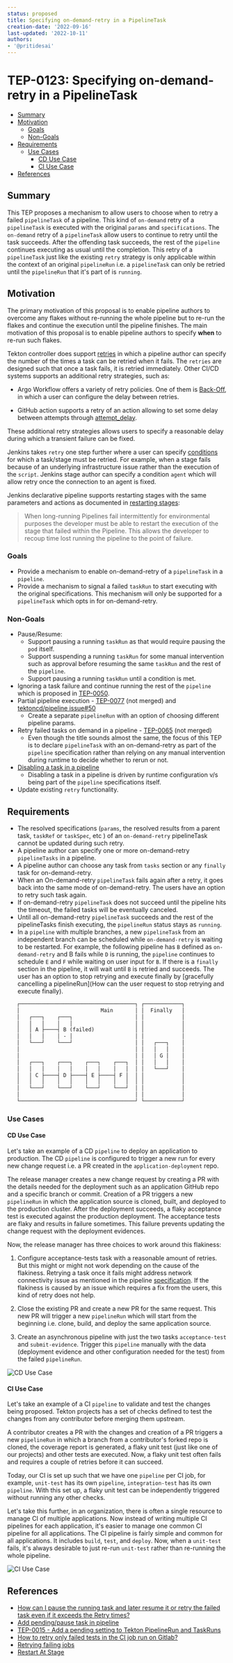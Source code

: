 ```yaml
---
status: proposed 
title: Specifying on-demand-retry in a PipelineTask
creation-date: '2022-09-16'
last-updated: '2022-10-11'
authors:
- '@pritidesai'
---
```


# TEP-0123: Specifying on-demand-retry in a PipelineTask


<!-- toc -->
- [Summary](#summary)
- [Motivation](#motivation)
  - [Goals](#goals)
  - [Non-Goals](#non-goals)
- [Requirements](#requirements)
  - [Use Cases](#use-cases)
    - [CD Use Case](#cd-use-case)
    - [CI Use Case](#ci-use-case)
- [References](#references)
<!-- /toc -->

## Summary

This TEP proposes a mechanism to allow users to choose when to retry a failed `pipelineTask` of a pipeline.
This kind of `on-demand` retry of a `pipelineTask` is executed with the original `params` and `specifications`.
The `on-demand` retry of a `pipelineTask` allow users to continue to retry until the task succeeds. After the offending task
succeeds, the rest of the `pipeline` continues executing as usual until the completion. This retry of a `pipelineTask`
just like the existing `retry` strategy is only applicable within the context of an original `pipelineRun` i.e.
a `pipelineTask` can only be retried until the `pipelineRun` that it's part of is `running`.

## Motivation

The primary motivation of this proposal is to enable pipeline authors to overcome any flakes without re-running
the whole pipeline but to re-run the flakes and continue the execution until the pipeline finishes. The main motivation
of this proposal is to enable pipeline authors to specify **when** to re-run such flakes.

Tekton controller does support [retries](https://github.com/tektoncd/pipeline/blob/main/docs/pipelines.md#using-the-retries-field)
in which a pipeline author can specify the number of the times a task can be retried when it fails. The `retries` are designed
such that once a task fails, it is retried immediately. Other CI/CD systems supports an additional retry strategies, such as:

* Argo Workflow offers a variety of retry policies. One of them is [Back-Off](https://argoproj.github.io/argo-workflows/retries/#back-off),
in which a user can configure the delay between retries.

* GitHub action supports a retry of an action allowing to set some delay between attempts through [attempt_delay](https://github.com/marketplace/actions/retry-action#attempt_delay).

These additional retry strategies allows users to specify a reasonable delay during which a transient failure can be
fixed.

Jenkins takes `retry` one step further where a user can specify [conditions](https://www.jenkins.io/doc/pipeline/steps/workflow-basic-steps/#retry-retry-the-body-up-to-n-times)
for which a task/stage must be retried. For example, when a stage fails because of an underlying infrastructure issue
rather than the execution of the `script`. Jenkins stage author can specify a condition `agent` which will allow
retry once the connection to an agent is fixed.

Jenkins declarative pipeline supports restarting stages with the same parameters and actions as documented in
[restarting stages](https://issues.jenkins.io/browse/JENKINS-45455):
> When long-running Pipelines fail intermittently for environmental purposes the developer must be able to restart
> the execution of the stage that failed within the Pipeline. This allows the developer to recoup time lost running the
> pipeline to the point of failure.


### Goals

* Provide a mechanism to enable on-demand-retry of a `pipelineTask` in a `pipeline`.
* Provide a mechanism to signal a failed `taskRun` to start executing with the original specifications. This mechanism
will only be supported for a `pipelineTask` which opts in for on-demand-retry.

### Non-Goals

* Pause/Resume:
  * Support pausing a running `taskRun` as that would require pausing the `pod` itself.
  * Support suspending a running `taskRun` for some manual intervention such as approval before resuming the same `taskRun`
  and the rest of the `pipeline`.
  * Support pausing a running `taskRun` until a condition is met.
* Ignoring a task failure and continue running the rest of the `pipeline` which is proposed in [TEP-0050](0050-ignore-task-failures.md).
* Partial pipeline execution - [TEP-0077](https://github.com/tektoncd/community/pull/484) (not merged) and [tektoncd/pipeline issue#50](https://github.com/tektoncd/pipeline/issues/50)
  * Create a separate `pipelineRun` with an option of choosing different pipeline params.
* Retry failed tasks on demand in a pipeline - [TEP-0065](https://github.com/tektoncd/community/pull/422) (not merged)
  * Even though the title sounds almost the same, the focus of this TEP is to declare `pipelineTask` with an on-demand-retry
as part of the `pipeline` specification rather than relying on any manual intervention during runtime to decide whether
to rerun or not.
* [Disabling a task in a pipeline](https://docs.google.com/document/d/1rleshixafJy4n1CwFlfbAJuZjBL1PQSm3b0Q9s1B_T8/edit#heading=h.jz9jia3av6h1)
  * Disabling a task in a pipeline is driven by runtime configuration v/s being part of the `pipeline` specifications itself.
* Update existing `retry` functionality.

## Requirements

* The resolved specifications (`params`, the resolved results from a parent task, `taskRef` or `taskSpec`, etc ) of an
`on-demand-retry` pipelineTask cannot be updated during such retry.
* A pipeline author can specify one or more on-demand-retry `pipelineTasks` in a pipeline.
* A pipeline author can choose any task from `tasks` section or any `finally` task for on-demand-retry.
* When an On-demand-retry `pipelineTask` fails again after a retry, it goes back into the same mode of on-demand-retry.
  The users have an option to retry such task again.
* If on-demand-retry `pipelineTask` does not succeed until the pipeline hits the timeout, the failed tasks will be
  eventually canceled.
* Until all on-demand-retry `pipelineTask` succeeds and the rest of the pipelineTasks finish executing, the `pipelineRun`
  status stays as `running`.
* In a `pipeline` with multiple branches, a new `pipelineTask` from an independent branch can be scheduled while
  `on-demand-retry` is waiting to be restarted. For example, the following pipeline has `B` defined as
  `on-demand-retry` and B fails while `D` is running, the `pipeline` continues to schedule `E` and `F` while waiting
  on user input for `B`. If there is a `finally` section in the pipeline, it will wait until `B` is retried and succeeds.
  The user has an option to stop retrying and execute finally by [gracefully cancelling a pipelineRun](How can the user request to stop retrying and execute finally).

```markdown
   ┌─────────────────────────────────────┐ ┌────────────┐
   │                          Main       │ │  Finally   │
   │   ┌───┐    ┌───┐                    │ │            │
   │   │   │    │   │                    │ │            │
   │   │ A ├────┤ B (failed)             │ │            │
   │   │   │    │ - │                    │ │            │
   │   └───┘    └───┘                    │ │   ┌───┐    │
   │                                     │ │   │   │    │
   │                                     │ │   │ G │    │
   │   ┌───┐    ┌───┐    ┌───┐    ┌───┐  │ │   │   │    │
   │   │   │    │   │    │   │    │   │  │ │   └───┘    │
   │   │ C ├────┤ D ├────┤ E ├────┤ F │  │ │            │
   │   │   │    │   │    │   │    │   │  │ │            │
   │   └───┘    └───┘    └───┘    └───┘  │ │            │
   │                                     │ │            │
   └─────────────────────────────────────┘ └────────────┘
```

### Use Cases

#### CD Use Case

Let's take an example of a CD `pipeline` to deploy an application to production. The CD `pipeline` is configured to
trigger a new run for every new change request i.e. a PR created in the `application-deployment` repo.

The release manager creates a new change request by creating a PR with the details needed for the deployment such as
an application GitHub repo and a specific branch or commit. Creation of a PR triggers a new `pipelineRun` in which the
application source is cloned, built, and deployed to the production cluster. After the deployment succeeds, a flaky
acceptance test is executed against the production deployment. The acceptance tests are flaky and results in failure
sometimes. This failure prevents updating the change request with the deployment evidences.

Now, the release manager has three choices to work around this flakiness:

1) Configure acceptance-tests task with a reasonable amount of retries. But this might or might not work depending on the
cause of the flakiness. Retrying a task once it fails might address network connectivity issue as mentioned in the pipeline
[specification](https://github.com/tektoncd/pipeline/blob/main/docs/pipelines.md#using-the-retries-field). If the
flakiness is caused by an issue which requires a fix from the users, this kind of retry does not help.

2) Close the existing PR and create a new PR for the same request. This new PR will trigger a new `pipelineRun` which
will start from the beginning i.e. clone, build, and deploy the same application source.

3) Create an asynchronous pipeline with just the two tasks `acceptance-test` and `submit-evidence`. Trigger this `pipeline`
manually with the data (deployment evidence and other configuration needed for the test) from the failed `pipelineRun`.

![CD Use Case](images/0123-cd-use-case.png)

#### CI Use Case

Let's take an example of a CI `pipeline` to validate and test the changes being proposed. Tekton projects has a set of
checks defined to test the changes from any contributor before merging them upstream.

A contributor creates a PR with the changes and creation of a PR triggers a new `pipelineRun` in which a branch from a
contributor's forked repo is cloned, the coverage report is generated, a flaky unit test (just like one of our projects)
and other tests are executed. Now, a flaky unit test often fails and requires a couple of retries before it can
succeed.

Today, our CI is set up such that we have one `pipeline` per CI job, for example, `unit-test` has its own `pipeline`,
`integration-test` has its own `pipeline`. With this set up, a flaky unit test can be independently triggered without
running any other checks.

Let's take this further, in an organization, there is often a single resource to manage CI of multiple applications.
Now instead of writing multiple CI pipelines for each application, it's easier to manage one common CI pipeline for all
applications. The CI pipeline is fairly simple and common for all applications. It includes `build`, `test`, and `deploy`.
Now, when a `unit-test` fails, it's always desirable to just re-run `unit-test` rather than re-running the whole
pipeline.

![CI Use Case](images/0123-ci-use-case.png)


## References

* [How can I pause the running task and later resume it or retry the failed task even if it exceeds the Retry times?](https://github.com/tektoncd/pipeline/issues/5348)
* [Add pending/pause task in pipeline](https://github.com/tektoncd/pipeline/issues/3796)
* [TEP-0015 - Add a pending setting to Tekton PipelineRun and TaskRuns](https://github.com/tektoncd/community/pull/203)
* [How to retry only failed tests in the CI job run on Gitlab?](https://stackoverflow.com/questions/63612992/how-to-retry-only-failed-tests-in-the-ci-job-run-on-gitlab)
* [Retrying failing jobs](https://docs.bullmq.io/guide/retrying-failing-jobs)
* [Restart At Stage](https://stackoverflow.com/questions/38129745/jenkins-build-pipeline-restart-at-stage)